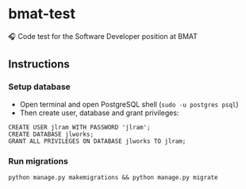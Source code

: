 # bmat-test
🎧 Code test for the Software Developer position at BMAT

## Instructions

### Setup database

- Open terminal and open PostgreSQL shell (`sudo -u postgres psql`)
- Then create user, database and grant privileges:
```
CREATE USER jlram WITH PASSWORD 'jlram';
CREATE DATABASE jlworks;
GRANT ALL PRIVILEGES ON DATABASE jlworks TO jlram;
```

### Run migrations

```
python manage.py makemigrations && python manage.py migrate
```